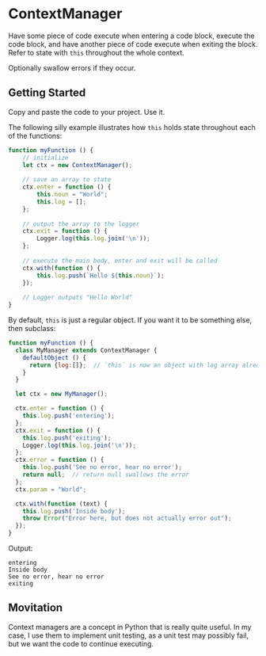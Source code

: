 # ContextManager

Have some piece of code execute when entering a code block, execute the code block, and have another piece of code execute when exiting the block. Refer to state with `this` throughout the whole context.

Optionally swallow errors if they occur.

## Getting Started

Copy and paste the code to your project. Use it.

The following silly example illustrates how `this` holds state throughout each of the functions:

```js
function myFunction () {
    // initialize
    let ctx = new ContextManager();
    
    // save an array to state
    ctx.enter = function () {
        this.noun = "World";
        this.log = [];
    };
    
    // output the array to the logger
    ctx.exit = function () {
        Logger.log(this.log.join('\n'));
    };
    
    // execute the main body, enter and exit will be called
    ctx.with(function () {
        this.log.push(`Hello ${this.noun}`);
    });
    
    // Logger outputs "Hello World"
}
```

By default, `this` is just a regular object. If you want it to be something else, then subclass:

```js
function myFunction () {
  class MyManager extends ContextManager {
    defaultObject () {
      return {log:[]};  // `this` is now an object with log array already
    }
  }

  let ctx = new MyManager();

  ctx.enter = function () { 
    this.log.push('entering');
  };
  ctx.exit = function () { 
    this.log.push('exiting');
    Logger.log(this.log.join('\n'));
  };
  ctx.error = function () { 
    this.log.push('See no error, hear no error');
    return null;  // return null swallows the error
  };   
  ctx.param = "World";

  ctx.with(function (text) {
    this.log.push('Inside body');
    throw Error("Error here, but does not actually error out");	
  });
}
```

Output:

```
entering
Inside body
See no error, hear no error
exiting
```

## Movitation

Context managers are a concept in Python that is really quite useful. In my case, I use them to implement unit testing, as a unit test may possibly fail, but we want the code to continue executing.

